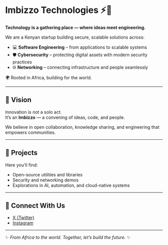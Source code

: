 # Imbizzo Technologies ⚡🚀

**Technology is a gathering place — where ideas meet engineering.**

We are a Kenyan startup building secure, scalable solutions across:

- 💻 **Software Engineering** – from applications to scalable systems  
- 🛡️ **Cybersecurity** – protecting digital assets with modern security practices  
- 🌐 **Networking** – connecting infrastructure and people seamlessly  

🌍 Rooted in Africa, building for the world.  

---

## 🔭 Vision
Innovation is not a solo act.  
It’s an **Imbizzo** — a convening of ideas, code, and people.  

We believe in open collaboration, knowledge sharing, and engineering that empowers communities.  

---

## 📂 Projects
Here you’ll find:
- Open-source utilities and libraries  
- Security and networking demos  
- Explorations in AI, automation, and cloud-native systems  

---

## 🤝 Connect With Us
- [X (Twitter)](https://x.com/imbizzotech)  
- [Instagram](https://instagram.com/imbizzotechnologies)  

---

✨ *From Africa to the world. Together, let’s build the future.* ✨

